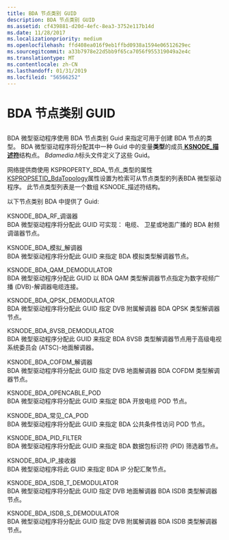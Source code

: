 ```yaml
---
title: BDA 节点类别 GUID
description: BDA 节点类别 GUID
ms.assetid: cf439881-d20d-4efc-8ea3-3752e117b14d
ms.date: 11/28/2017
ms.localizationpriority: medium
ms.openlocfilehash: ffd408ea016f9eb1ffbd0938a1594e06512629ec
ms.sourcegitcommit: a33b7978e22d5bb9f65ca7056f955319049a2e4c
ms.translationtype: MT
ms.contentlocale: zh-CN
ms.lasthandoff: 01/31/2019
ms.locfileid: "56566252"
---
```

# <a name="bda-node-category-guids"></a>BDA 节点类别 GUID


## <span id="ddk_bda_node_category_guids_ks"></span><span id="DDK_BDA_NODE_CATEGORY_GUIDS_KS"></span>


BDA 微型驱动程序使用 BDA 节点类别 Guid 来指定可用于创建 BDA 节点的类型。 BDA 微型驱动程序将分配其中一种 Guid 中的变量**类型**的成员[ **KSNODE\_描述符**](https://msdn.microsoft.com/library/windows/hardware/ff563473)结构点。 *Bdamedia.h*标头文件定义了这些 Guid。

网络提供商使用 KSPROPERTY\_BDA\_节点\_类型的属性[KSPROPSETID\_BdaTopology](kspropsetid-bdatopology.md)属性设置为检索可从节点类型的列表BDA 微型驱动程序。 此节点类型列表是一个数组 KSNODE\_描述符结构。

以下节点类别 BDA 中提供了 Guid:

<span id="KSNODE_BDA_RF_TUNER"></span><span id="ksnode_bda_rf_tuner"></span>KSNODE\_BDA\_RF\_调谐器  
BDA 微型驱动程序将分配此 GUID 可实现： 电缆、 卫星或地面广播的 BDA 射频调谐器节点。

<span id="KSNODE_BDA_ANALOG_DEMODULATOR"></span><span id="ksnode_bda_analog_demodulator"></span>KSNODE\_BDA\_模拟\_解调器  
BDA 微型驱动程序将分配此 GUID 来指定 BDA 模拟类型解调器节点。

<span id="KSNODE_BDA_QAM_DEMODULATOR"></span><span id="ksnode_bda_qam_demodulator"></span>KSNODE\_BDA\_QAM\_DEMODULATOR  
BDA 微型驱动程序分配此 GUID 以 BDA QAM 类型解调器节点指定为数字视频广播 (DVB)-解调器电缆连接。

<span id="KSNODE_BDA_QPSK_DEMODULATOR"></span><span id="ksnode_bda_qpsk_demodulator"></span>KSNODE\_BDA\_QPSK\_DEMODULATOR  
BDA 微型驱动程序将分配此 GUID 指定 DVB 附属解调器 BDA QPSK 类型解调器节点。

<span id="KSNODE_BDA_8VSB_DEMODULATOR"></span><span id="ksnode_bda_8vsb_demodulator"></span>KSNODE\_BDA\_8VSB\_DEMODULATOR  
BDA 微型驱动程序分配此 GUID 来指定 BDA 8VSB 类型解调器节点用于高级电视系统委员会 (ATSC)-地面解调器。

<span id="KSNODE_BDA_COFDM_DEMODULATOR"></span><span id="ksnode_bda_cofdm_demodulator"></span>KSNODE\_BDA\_COFDM\_解调器  
BDA 微型驱动程序将分配此 GUID 指定 DVB 地面解调器 BDA COFDM 类型解调器节点。

<span id="KSNODE_BDA_OPENCABLE_POD"></span><span id="ksnode_bda_opencable_pod"></span>KSNODE\_BDA\_OPENCABLE\_POD  
BDA 微型驱动程序将分配此 GUID 来指定 BDA 开放电缆 POD 节点。

<span id="KSNODE_BDA_COMMON_CA_POD"></span><span id="ksnode_bda_common_ca_pod"></span>KSNODE\_BDA\_常见\_CA\_POD  
BDA 微型驱动程序将分配此 GUID 来指定 BDA 公共条件性访问 POD 节点。

<span id="KSNODE_BDA_PID_FILTER"></span><span id="ksnode_bda_pid_filter"></span>KSNODE\_BDA\_PID\_FILTER  
BDA 微型驱动程序将分配此 GUID 来指定 BDA 数据包标识符 (PID) 筛选器节点。

<span id="KSNODE_BDA_IP_SINK"></span><span id="ksnode_bda_ip_sink"></span>KSNODE\_BDA\_IP\_接收器  
BDA 微型驱动程序将此 GUID 来指定 BDA IP 分配汇聚节点。

<span id="KSNODE_BDA_ISDB_T_DEMODULATOR"></span><span id="ksnode_bda_isdb_t_demodulator"></span>KSNODE\_BDA\_ISDB\_T\_DEMODULATOR  
BDA 微型驱动程序将分配此 GUID 指定 DVB 地面解调器 BDA ISDB 类型解调器节点。

<span id="KSNODE_BDA_ISDB_S_DEMODULATOR"></span><span id="ksnode_bda_isdb_s_demodulator"></span>KSNODE\_BDA\_ISDB\_S\_DEMODULATOR  
BDA 微型驱动程序将分配此 GUID 指定 DVB 附属解调器 BDA ISDB 类型解调器节点。

 

 





